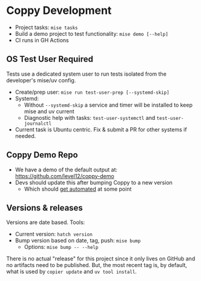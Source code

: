 # Coppy Development

* Project tasks: `mise tasks`
* Build a demo project to test functionality: `mise demo [--help]`
* CI runs in GH Actions


## OS Test User Required

Tests use a dedicated system user to run tests isolated from the developer's mise/uv config.

- Create/prep user: `mise run test-user-prep [--systemd-skip]`
- Systemd:
  - Without `--systemd-skip` a service and timer will be installed to keep mise and uv current
  - Diagnostic help with tasks: `test-user-systemctl` and `test-user-journalctl`
- Current task is Ubuntu centric.  Fix & submit a PR for other systems if needed.


## Coppy Demo Repo

* We have a demo of the default output at: https://github.com/level12/coppy-demo
* Devs should update this after bumping Coppy to a new version
  * Which should [get automated](https://github.com/level12/coppy/issues/54) at some point


## Versions & releases

Versions are date based. Tools:

- Current version: `hatch version`
- Bump version based on date, tag, push: `mise bump`
   - Options: `mise bump -- --help`

There is no actual "release" for this project since it only lives on GitHub and no artifacts need to
be published. But, the most recent tag is, by default, what is used by `copier update` and `uv tool
install`.

